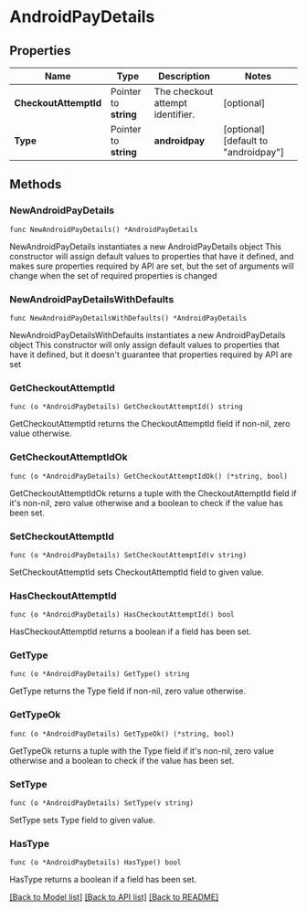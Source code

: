 # AndroidPayDetails

## Properties

Name | Type | Description | Notes
------------ | ------------- | ------------- | -------------
**CheckoutAttemptId** | Pointer to **string** | The checkout attempt identifier. | [optional] 
**Type** | Pointer to **string** | **androidpay** | [optional] [default to "androidpay"]

## Methods

### NewAndroidPayDetails

`func NewAndroidPayDetails() *AndroidPayDetails`

NewAndroidPayDetails instantiates a new AndroidPayDetails object
This constructor will assign default values to properties that have it defined,
and makes sure properties required by API are set, but the set of arguments
will change when the set of required properties is changed

### NewAndroidPayDetailsWithDefaults

`func NewAndroidPayDetailsWithDefaults() *AndroidPayDetails`

NewAndroidPayDetailsWithDefaults instantiates a new AndroidPayDetails object
This constructor will only assign default values to properties that have it defined,
but it doesn't guarantee that properties required by API are set

### GetCheckoutAttemptId

`func (o *AndroidPayDetails) GetCheckoutAttemptId() string`

GetCheckoutAttemptId returns the CheckoutAttemptId field if non-nil, zero value otherwise.

### GetCheckoutAttemptIdOk

`func (o *AndroidPayDetails) GetCheckoutAttemptIdOk() (*string, bool)`

GetCheckoutAttemptIdOk returns a tuple with the CheckoutAttemptId field if it's non-nil, zero value otherwise
and a boolean to check if the value has been set.

### SetCheckoutAttemptId

`func (o *AndroidPayDetails) SetCheckoutAttemptId(v string)`

SetCheckoutAttemptId sets CheckoutAttemptId field to given value.

### HasCheckoutAttemptId

`func (o *AndroidPayDetails) HasCheckoutAttemptId() bool`

HasCheckoutAttemptId returns a boolean if a field has been set.

### GetType

`func (o *AndroidPayDetails) GetType() string`

GetType returns the Type field if non-nil, zero value otherwise.

### GetTypeOk

`func (o *AndroidPayDetails) GetTypeOk() (*string, bool)`

GetTypeOk returns a tuple with the Type field if it's non-nil, zero value otherwise
and a boolean to check if the value has been set.

### SetType

`func (o *AndroidPayDetails) SetType(v string)`

SetType sets Type field to given value.

### HasType

`func (o *AndroidPayDetails) HasType() bool`

HasType returns a boolean if a field has been set.


[[Back to Model list]](../README.md#documentation-for-models) [[Back to API list]](../README.md#documentation-for-api-endpoints) [[Back to README]](../README.md)


